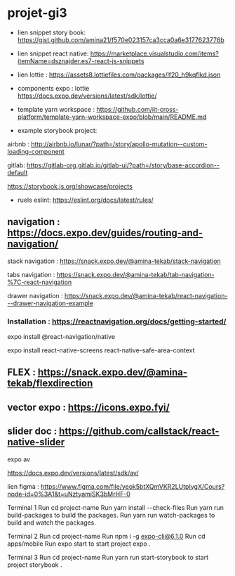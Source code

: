 # projet-gi3


- lien snippet story book: https://gist.github.com/amina21/f570e023157ca3cca0a6e3177623776b

- lien snippet react native: https://marketplace.visualstudio.com/items?itemName=dsznajder.es7-react-js-snippets

- lien lottie : https://assets8.lottiefiles.com/packages/lf20_h9kqflkd.json


- components expo :  lottie https://docs.expo.dev/versions/latest/sdk/lottie/


- template yarn workspace : https://github.com/iit-cross-platform/template-yarn-workspace-expo/blob/main/README.md

- example storybook project: 

airbnb : http://airbnb.io/lunar/?path=/story/apollo-mutation--custom-loading-component

gitlab: https://gitlab-org.gitlab.io/gitlab-ui/?path=/story/base-accordion--default

https://storybook.js.org/showcase/projects



- ruels eslint: https://eslint.org/docs/latest/rules/


## navigation : https://docs.expo.dev/guides/routing-and-navigation/


stack navigation : https://snack.expo.dev/@amina-tekab/stack-navigation

tabs navigation : https://snack.expo.dev/@amina-tekab/tab-navigation-%7C-react-navigation

drawer navigation : https://snack.expo.dev/@amina-tekab/react-navigation---drawer-navigation-example

### Installation : https://reactnavigation.org/docs/getting-started/

expo install @react-navigation/native

expo install react-native-screens react-native-safe-area-context


## FLEX : https://snack.expo.dev/@amina-tekab/flexdirection



## vector expo : https://icons.expo.fyi/ 


## slider doc : https://github.com/callstack/react-native-slider



expo av 

https://docs.expo.dev/versions/latest/sdk/av/



lien figma : https://www.figma.com/file/yeok5btXQmVKR2LUtpIygX/Cours?node-id=0%3A1&t=uNztyamiSK3bMrHF-0




Terminal 1
Run cd project-name
Run yarn install --check-files
Run yarn run build-packages to build the packages.
Run yarn run watch-packages to build and watch the packages.


Terminal 2
Run cd project-name
Run npm i -g expo-cli@6.1.0
Run cd apps/mobile
Run expo start to start project expo .


Terminal 3
Run cd project-name
Run yarn run start-storybook to start project storybook .